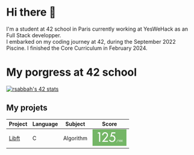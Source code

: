 # Hi there 👋

I'm a student at 42 school in Paris currently working at YesWeHack as an Full Stack developper.<br>
I embarked on my coding journey at 42, during the September 2022 Piscine. I finished the Core Curriculum in February 2024.
# My porgress at 42 school
[![rsabbah's 42 stats](https://badge.mediaplus.ma/greenbinary/rsabbah)](https://github.com/oakoudad/badge42)

## My projets
| Project | Language | Subject | Score |
| ------- | -------- | ------- | ----- |
| <a href="subjects/libft.subject.pdf">Libft | C | Algorithm | <img src="images/grade-125.png" alt="Libft Score" width="90"> |
<!--
**haoov/haoov** is a ✨ _special_ ✨ repository because its `README.md` (this file) appears on your GitHub profile.

Here are some ideas to get you started:

- 🔭 I’m currently working on ...
- 🌱 I’m currently learning ...
- 👯 I’m looking to collaborate on ...
- 🤔 I’m looking for help with ...
- 💬 Ask me about ...
- 📫 How to reach me: ...
- 😄 Pronouns: ...
- ⚡ Fun fact: ...
-->
